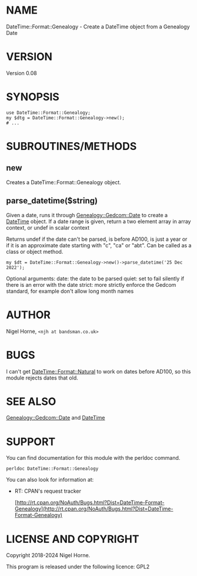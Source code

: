 # NAME

DateTime::Format::Genealogy - Create a DateTime object from a Genealogy Date

# VERSION

Version 0.08

# SYNOPSIS

    use DateTime::Format::Genealogy;
    my $dtg = DateTime::Format::Genealogy->new();
    # ...

# SUBROUTINES/METHODS

## new

Creates a DateTime::Format::Genealogy object.

## parse\_datetime($string)

Given a date,
runs it through [Genealogy::Gedcom::Date](https://metacpan.org/pod/Genealogy%3A%3AGedcom%3A%3ADate) to create a [DateTime](https://metacpan.org/pod/DateTime) object.
If a date range is given, return a two element array in array context, or undef in scalar context

Returns undef if the date can't be parsed,
is before AD100,
is just a year or if it is an approximate date starting with "c", "ca" or "abt".
Can be called as a class or object method.

    my $dt = DateTime::Format::Genealogy->new()->parse_datetime('25 Dec 2022');

Optional arguments:
date: the date to be parsed
quiet: set to fail silently if there is an error with the date
strict: more strictly enforce the Gedcom standard, for example don't allow long month names

# AUTHOR

Nigel Horne, `<njh at bandsman.co.uk>`

# BUGS

I can't get [DateTime::Format::Natural](https://metacpan.org/pod/DateTime%3A%3AFormat%3A%3ANatural) to work on dates before AD100,
so this module rejects dates that old.

# SEE ALSO

[Genealogy::Gedcom::Date](https://metacpan.org/pod/Genealogy%3A%3AGedcom%3A%3ADate) and
[DateTime](https://metacpan.org/pod/DateTime)

# SUPPORT

You can find documentation for this module with the perldoc command.

    perldoc DateTime::Format::Genealogy

You can also look for information at:

- RT: CPAN's request tracker

    [http://rt.cpan.org/NoAuth/Bugs.html?Dist=DateTime-Format-Genealogy](http://rt.cpan.org/NoAuth/Bugs.html?Dist=DateTime-Format-Genealogy)

# LICENSE AND COPYRIGHT

Copyright 2018-2024 Nigel Horne.

This program is released under the following licence: GPL2
